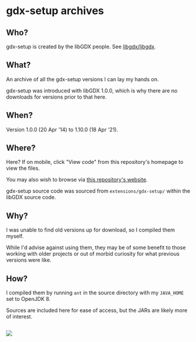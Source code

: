 # gdx-setup archives

## Who?

gdx-setup is created by the libGDX people. See [libgdx/libgdx](https://github.com/libgdx/libgdx).

## What?

An archive of all the gdx-setup versions I can lay my hands on.

gdx-setup was introduced with libGDX 1.0.0, which is why there are no downloads for versions prior to that here.

## When?

Version 1.0.0 (20 Apr '14) to 1.10.0 (18 Apr '21).

## Where?

Here? If on mobile, click "View code" from this repository's homepage to view the files.

You may also wish to browse via [this repository's website](https://javacakegames.github.io/gdx-setup-archive/).

gdx-setup source code was sourced from `extensions/gdx-setup/` within the libGDX source code.

## Why?

I was unable to find old versions up for download, so I compiled them myself.

While I'd advise against using them, they may be of some benefit to those working with older projects or out of morbid curiosity for what previous versions were like.

## How?

I compiled them by running `ant` in the source directory with my `JAVA_HOME` set to OpenJDK 8.

Sources are included here for ease of access, but the JARs are likely more of interest.

## 

![](https://user-images.githubusercontent.com/86204652/126067661-47aaa52a-964e-4300-a827-22e19b65a67a.gif)
